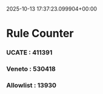 2025-10-13 17:37:23.099904+00:00
# Rule Counter 
 ### UCATE : 411391

 ### Veneto : 530418

 ### Allowlist : 13930
